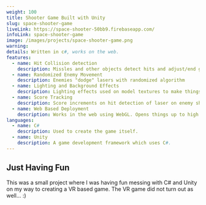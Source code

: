 ```yaml
---
weight: 100
title: Shooter Game Built with Unity
slug: space-shooter-game
liveLink: https://space-shooter-50bb9.firebaseapp.com/
infoLink: space-shooter-game
image: /images/projects/space-shooter-game.png
warning: 
details: Written in c#, works on the web.
features:
  - name: Hit Collision detection
    description: Missles and other objects detect hits and adjust/end game accordingly
  - name: Randomized Enemy Movement
    description: Enemies "dodge" lasers with randomized algorithm
  - name: Lighting and Background Effects
    description: Lighting effects used on model textures to make things look nicer.
  - name: Score Tracking
    description: Score increments on hit detection of laser on enemy ship or asteroid.
  - name: Web Based Deployment
    description: Works in the web using WebGL. Opens things up to high powered games/applications running in the browser with better hardware.
languages:
  - name: C#
    description: Used to create the game itself.
  - name: Unity
    description: A game development framework which uses C#.
---
```


## Just Having Fun
This was a small project where I was having fun messing with C# and Unity on my way to creating a VR based game. The VR game did not turn out as well... :)